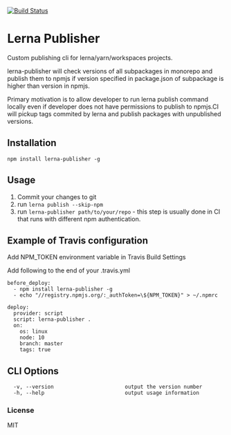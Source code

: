 [![Build Status](https://travis-ci.com/wixplosives/lerna-publisher.svg?branch=master)](https://travis-ci.com/wixplosives/lerna-publisher)

# Lerna Publisher

Custom publishing cli for lerna/yarn/workspaces projects.

lerna-publisher will check versions of all subpackages in monorepo and publish them to npmjs if version specified in package.json of subpackage is higher than version in npmjs.

Primary motivation is to allow developer to run lerna publish command locally even if developer does not have permissions to publish to npmjs.CI will pickup tags commited by lerna and publish packages with unpublished versions.

## Installation
```
npm install lerna-publisher -g
```

## Usage

1. Commit your changes to git
1. run ```lerna publish --skip-npm```
1. run ```lerna-publisher path/to/your/repo``` - this step is usually done in CI that runs with different npm authentication.

## Example of Travis configuration

Add NPM_TOKEN environment variable in Travis Build Settings

Add following to the end of your .travis.yml

```
before_deploy:
  - npm install lerna-publisher -g
  - echo "//registry.npmjs.org/:_authToken=\${NPM_TOKEN}" > ~/.npmrc

deploy:
  provider: script
  script: lerna-publisher .
  on:
    os: linux
    node: 10
    branch: master
    tags: true
```

## CLI Options

```
  -v, --version                       output the version number
  -h, --help                          output usage information
```

### License

MIT
